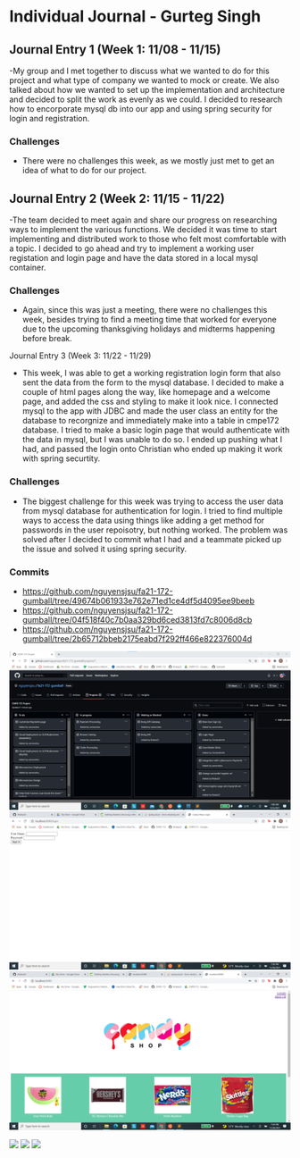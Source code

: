 # Individual Journal - Gurteg Singh 

## Journal Entry 1 (Week 1: 11/08 - 11/15)
  -My group and I met together to discuss what we wanted to do for this project and what type of company we wanted to mock or create. We also talked about how we wanted to set up the implementation and architecture and decided to split the work as evenly as we could. I decided to research how to encorporate mysql db into our app and using spring security for login and registration. 
  
  ### Challenges
   - There were no challenges this week, as we mostly just met to get an idea of what to do for our project.
   
## Journal Entry 2 (Week 2: 11/15 - 11/22)
  -The team decided to meet again and share our progress on researching ways to implement the various functions. We decided it was time to start implementing and distributed work to those who felt most comfortable with a topic. I decided to go ahead and try to implement a working user registation and login page and have the data stored in a local mysql container. 
  
  ### Challenges
   - Again, since this was just a meeting, there were no challenges this week, besides trying to find a meeting time that worked for everyone due to the upcoming thanksgiving holidays and midterms happening before break.

Journal Entry 3 (Week 3: 11/22 - 11/29)
  - This week, I was able to get a working registration login form that also sent the data from the form to the mysql database. I decided to make a couple of html pages along the way, like homepage and a welcome page, and added the css and styling to make it look nice. I connected mysql to the app with JDBC and made the user class an entity for the database to recorgnize and immediately make into a table in cmpe172 database. I tried to make a basic login page that would authenticate with the data in mysql, but I was unable to do so. I ended up pushing what I had, and passed the login onto Christian who ended up making it work with spring securtity. 
  
  ### Challenges
   - The biggest challenge for this week was trying to access the user data from mysql database for authentication for login. I tried to find multiple ways to access the data using things like adding a get method for passwords in the user repoisotry, but nothing worked. The problem was solved after I decided to commit what I had and a teammate picked up the issue and solved it using spring security.   


  ### Commits
   - https://github.com/nguyensjsu/fa21-172-gumball/tree/49674b061933e762e71ed1ce4df5d4095ee9beeb
   - https://github.com/nguyensjsu/fa21-172-gumball/tree/04f518f40c7b0aa329bd6ced3813fd7c8006d8cb
   - https://github.com/nguyensjsu/fa21-172-gumball/tree/2b65712bbeb2175eabd7f292ff466e822376004d

![Cards](https://github.com/nguyensjsu/fa21-172-gumball/blob/main/images/gurteg/Nov28_Cards.png "Cards")
![Basic Login](https://github.com/nguyensjsu/fa21-172-gumball/blob/main/images/gurteg/Nov28_BasicLogin.png "Basic Login")
![HomePage](https://github.com/nguyensjsu/fa21-172-gumball/blob/main/images/gurteg/Nov28_HomePage.png "HomePage")

![]( "")
![]( "")
![]( "")






   
